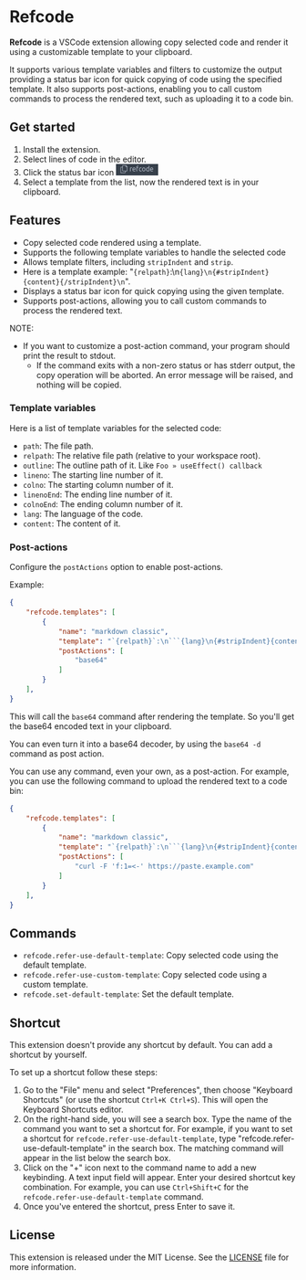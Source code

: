 # Refcode

**Refcode** is a VSCode extension allowing copy selected code and render it using a customizable template to your clipboard.

It supports various template variables and filters to customize the output providing a status bar icon for quick copying of code using the specified template. It also supports post-actions, enabling you to call custom commands to process the rendered text, such as uploading it to a code bin.

## Get started

1. Install the extension.
2. Select lines of code in the editor.
3. Click the status bar icon ![status-bar-button](assets/status-bar-button.png)
4. Select a template from the list, now the rendered text is in your clipboard.

## Features

- Copy selected code rendered using a template.
- Supports the following template variables to handle the selected code
- Allows template filters, including `stripIndent` and `strip`.
- Here is a template example: "`{relpath}`:\n```{lang}\n{#stripIndent}{content}{/stripIndent}\n```".
- Displays a status bar icon for quick copying using the given template.
- Supports post-actions, allowing you to call custom commands to process the rendered text.

NOTE:

- If you want to customize a post-action command, your program should print the result to stdout.
  - If the command exits with a non-zero status or has stderr output,
    the copy operation will be aborted. An error message will be raised, and nothing will be copied.

### Template variables

Here is a list of template variables for the selected code:

- `path`: The file path.
- `relpath`: The relative file path (relative to your workspace root).
- `outline`: The outline path of it. Like `Foo » useEffect() callback`
- `lineno`: The starting line number of it.
- `colno`: The starting column number of it.
- `linenoEnd`: The ending line number of it.
- `colnoEnd`: The ending column number of it.
- `lang`: The language of the code.
- `content`: The content of it.

### Post-actions

Configure the `postActions` option to enable post-actions.

Example:

```json
{
    "refcode.templates": [
        {
            "name": "markdown classic",
            "template": "`{relpath}`:\n```{lang}\n{#stripIndent}{content}{/stripIndent}\n```",
            "postActions": [
                "base64"
            ]
        }
    ],
}
```

This will call the `base64` command after rendering the template. So you'll get the base64 encoded text in your clipboard.

You can even turn it into a base64 decoder, by using the `base64 -d` command as post action.

You can use any command, even your own, as a post-action. For example, you can use the following command to upload the rendered text to a code bin:

```json
{
    "refcode.templates": [
        {
            "name": "markdown classic",
            "template": "`{relpath}`:\n```{lang}\n{#stripIndent}{content}{/stripIndent}\n```",
            "postActions": [
                "curl -F 'f:1=<-' https://paste.example.com"
            ]
        }
    ],
}
```

## Commands

- `refcode.refer-use-default-template`: Copy selected code using the default template.
- `refcode.refer-use-custom-template`: Copy selected code using a custom template.
- `refcode.set-default-template`: Set the default template.

## Shortcut

This extension doesn't provide any shortcut by default. You can add a shortcut by yourself.

To set up a shortcut follow these steps:

1. Go to the "File" menu and select "Preferences", then choose "Keyboard Shortcuts" (or use the shortcut `Ctrl+K Ctrl+S`). This will open the Keyboard Shortcuts editor.
2. On the right-hand side, you will see a search box. Type the name of the command you want to set a shortcut for. For example, if you want to set a shortcut for `refcode.refer-use-default-template`, type "refcode.refer-use-default-template" in the search box. The matching command will appear in the list below the search box.
3. Click on the "+" icon next to the command name to add a new keybinding. A text input field will appear. Enter your desired shortcut key combination. For example, you can use `Ctrl+Shift+C` for the `refcode.refer-use-default-template` command.
4. Once you've entered the shortcut, press Enter to save it.

## License

This extension is released under the MIT License. See the [LICENSE](LICENSE) file for more information.
